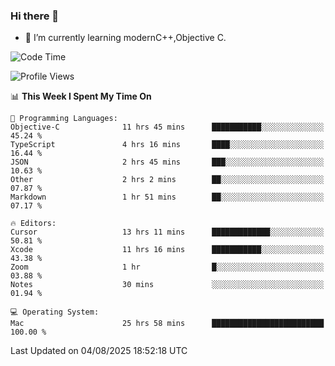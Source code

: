 ### Hi there 👋
- 🌱 I’m currently learning modernC++,Objective C.
<!--
**Asukaki7/Asukaki7** is a ✨ _special_ ✨ repository because its `README.md` (this file) appears on your GitHub profile.

Here are some ideas to get you started:

- 🔭 I’m currently working on ...
- 🌱 I’m currently learning ...
- 👯 I’m looking to collaborate on ...
- 🤔 I’m looking for help with ...
- 💬 Ask me about ...
- 📫 How to reach me: ...
- 😄 Pronouns: ...
- ⚡ Fun fact: ...
-->
<!--START_SECTION:waka-->
![Code Time](http://img.shields.io/badge/Code%20Time-658%20hrs%2043%20mins-blue)

![Profile Views](http://img.shields.io/badge/Profile%20Views-0-blue)

📊 **This Week I Spent My Time On** 

```text
💬 Programming Languages: 
Objective-C              11 hrs 45 mins      ███████████░░░░░░░░░░░░░░   45.24 % 
TypeScript               4 hrs 16 mins       ████░░░░░░░░░░░░░░░░░░░░░   16.44 % 
JSON                     2 hrs 45 mins       ███░░░░░░░░░░░░░░░░░░░░░░   10.63 % 
Other                    2 hrs 2 mins        ██░░░░░░░░░░░░░░░░░░░░░░░   07.87 % 
Markdown                 1 hr 51 mins        ██░░░░░░░░░░░░░░░░░░░░░░░   07.17 % 

🔥 Editors: 
Cursor                   13 hrs 11 mins      █████████████░░░░░░░░░░░░   50.81 % 
Xcode                    11 hrs 16 mins      ███████████░░░░░░░░░░░░░░   43.38 % 
Zoom                     1 hr                █░░░░░░░░░░░░░░░░░░░░░░░░   03.88 % 
Notes                    30 mins             ░░░░░░░░░░░░░░░░░░░░░░░░░   01.94 % 

💻 Operating System: 
Mac                      25 hrs 58 mins      █████████████████████████   100.00 % 
```


 Last Updated on 04/08/2025 18:52:18 UTC
<!--END_SECTION:waka-->

